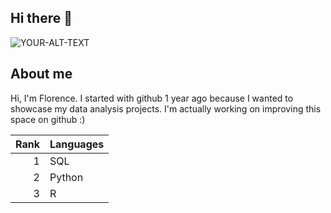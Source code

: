 ## Hi there 👋


<picture>
 <source media="(prefers-color-scheme: dark)" srcset="[https://www.istockphoto.com/es/vector/mercado-de-valores-o-gr%C3%A1fico-de-comercio-de-divisas-en-concepto-gr%C3%A1fico-gm1204371056-346508835](https://jvitelli.com/wp-content/uploads/2022/05/github-copilot.jpg)">
 <source media="(prefers-color-scheme: light)" srcset="[https://www.istockphoto.com/es/vector/mercado-de-valores-o-gr%C3%A1fico-de-comercio-de-divisas-en-concepto-gr%C3%A1fico-gm1204371056-346508835](https://jvitelli.com/wp-content/uploads/2022/05/github-copilot.jpg)">
 <img alt="YOUR-ALT-TEXT" src="[https://www.istockphoto.com/es/vector/mercado-de-valores-o-gr%C3%A1fico-de-comercio-de-divisas-en-concepto-gr%C3%A1fico-gm1204371056-346508835](https://jvitelli.com/wp-content/uploads/2022/05/github-copilot.jpg)">
</picture>



## About me

Hi, I'm Florence. I started with github 1 year ago because I wanted to showcase my data analysis projects. 
I'm actually working on improving this space on github :)

| Rank | Languages |
|-----:|-----------|
|     1| SQL       |
|     2| Python    |
|     3| R         |




<!--
**stradaflor/stradaflor** is a ✨ _special_ ✨ repository because its `README.md` (this file) appears on your GitHub profile.

Here are some ideas to get you started:

- 🔭 I’m currently working on ...
- 🌱 I’m currently learning ...
- 👯 I’m looking to collaborate on ...
- 🤔 I’m looking for help with ...
- 💬 Ask me about ...
- 📫 How to reach me: ...
- 😄 Pronouns: ...
- ⚡ Fun fact: ...
-->
